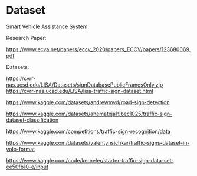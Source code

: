 # Dataset
Smart Vehicle Assistance System

Research Paper:

https://www.ecva.net/papers/eccv_2020/papers_ECCV/papers/123680069.pdf

Datasets:

https://cvrr-nas.ucsd.edu/LISA/Datasets/signDatabasePublicFramesOnly.zip
https://cvrr-nas.ucsd.edu/LISA/lisa-traffic-sign-dataset.html

https://www.kaggle.com/datasets/andrewmvd/road-sign-detection

https://www.kaggle.com/datasets/ahemateja19bec1025/traffic-sign-dataset-classification

https://www.kaggle.com/competitions/traffic-sign-recognition/data

https://www.kaggle.com/datasets/valentynsichkar/traffic-signs-dataset-in-yolo-format

https://www.kaggle.com/code/kerneler/starter-traffic-sign-data-set-ee50fb10-e/input


